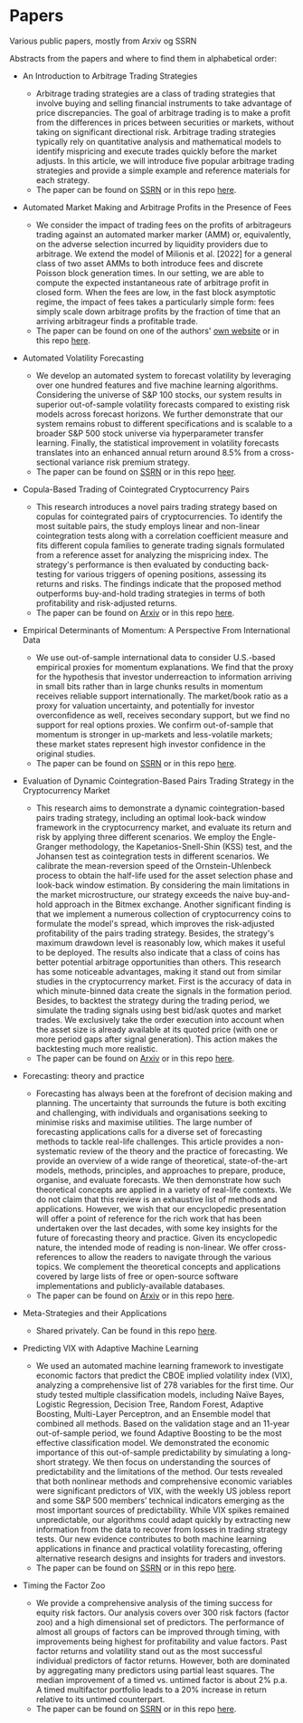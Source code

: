 # Papers
Various public papers, mostly from Arxiv og SSRN

Abstracts from the papers and where to find them in alphabetical order:

- An Introduction to Arbitrage Trading Strategies
  - Arbitrage trading strategies are a class of trading strategies that involve buying and selling financial instruments to take advantage of price discrepancies. The goal of arbitrage trading is to make a profit from the differences in prices between securities or markets, without taking on significant directional risk. Arbitrage trading strategies typically rely on quantitative analysis and mathematical models to identify mispricing and execute trades quickly before the market adjusts. In this article, we will introduce five popular arbitrage trading strategies and provide a simple example and reference materials for each strategy.
  - The paper can be found on [SSRN](https://papers.ssrn.com/sol3/papers.cfm?abstract_id=4420232) or  in this repo [here](AnIntroductionToArbitrageTradingStrategies.pdf).

- Automated Market Making and Arbitrage Profits in the Presence of Fees
  - We consider the impact of trading fees on the profits of arbitrageurs trading against an
automated marker marker (AMM) or, equivalently, on the adverse selection incurred by liquidity
providers due to arbitrage. We extend the model of Milionis et al. [2022] for a general class
of two asset AMMs to both introduce fees and discrete Poisson block generation times. In our
setting, we are able to compute the expected instantaneous rate of arbitrage profit in closed
form. When the fees are low, in the fast block asymptotic regime, the impact of fees takes a
particularly simple form: fees simply scale down arbitrage profits by the fraction of time that
an arriving arbitrageur finds a profitable trade.
  - The paper can be found on one of the authors' [own website](https://moallemi.com/ciamac/research-interests.php) or in this repo [here](AutomatedMarketMakingAndArbitrageProfitsInThePresenceOfFees.pdf).

- Automated Volatility Forecasting
  - We develop an automated system to forecast volatility by leveraging over one hundred features and five machine learning algorithms. Considering the universe of S&P 100 stocks, our system results in superior out-of-sample volatility forecasts compared to existing risk models across forecast horizons. We further demonstrate that our system remains robust to different specifications and is scalable to a broader S&P 500 stock universe via hyperparameter transfer learning. Finally, the statistical improvement in volatility forecasts translates into an enhanced annual return around 8.5% from a cross-sectional variance risk premium strategy.
  - The paper can be found on [SSRN](https://papers.ssrn.com/sol3/papers.cfm?abstract_id=3776915) or in this repo [heer](AutomatedVolatilityForecasting.pdf).

- Copula-Based Trading of Cointegrated Cryptocurrency Pairs
  - This research introduces a novel pairs trading strategy based on copulas for cointegrated pairs of cryptocurrencies. To identify the most suitable pairs, the study employs linear and non-linear cointegration tests along with a correlation coefficient measure and fits different copula families to generate trading signals formulated from a reference asset for analyzing the mispricing index. The strategy's performance is then evaluated by conducting back-testing for various triggers of opening positions, assessing its returns and risks. The findings indicate that the proposed method outperforms buy-and-hold trading strategies in terms of both profitability and risk-adjusted returns.
  - The paper can be found on [Arxiv](https://arxiv.org/abs/2305.06961) or in this repo [here](CopulaBasedTradingOfCointegratedCryptocurrencyPairs.pdf).

- Empirical Determinants of Momentum: A Perspective From International Data
  - We use out-of-sample international data to consider U.S.-based empirical proxies for momentum explanations. We find that the proxy for the hypothesis that investor underreaction to information arriving in small bits rather than in large chunks results in momentum receives reliable support internationally. The market/book ratio as a proxy for valuation uncertainty, and potentially for investor overconfidence as well, receives secondary support, but we find no support for real options proxies. We confirm out-of-sample that momentum is stronger in up-markets and less-volatile markets; these market states represent high investor confidence in the original studies.
  - The paper can be found on [SSRN](https://papers.ssrn.com/sol3/papers.cfm?abstract_id=4012902) or in this repo [here](EmpiricalDeterminantsOfMomentum.pdf).

- Evaluation of Dynamic Cointegration-Based Pairs Trading Strategy in the Cryptocurrency Market
  - This research aims to demonstrate a dynamic cointegration-based pairs trading strategy, including an optimal look-back window framework in the cryptocurrency market, and evaluate its return and risk by applying three different scenarios. We employ the Engle-Granger methodology, the Kapetanios-Snell-Shin (KSS) test, and the Johansen test as cointegration tests in different scenarios. We calibrate the mean-reversion speed of the Ornstein-Uhlenbeck process to obtain the half-life used for the asset selection phase and look-back window estimation. By considering the main limitations in the market microstructure, our strategy exceeds the naive buy-and-hold approach in the Bitmex exchange. Another significant finding is that we implement a numerous collection of cryptocurrency coins to formulate the model's spread, which improves the risk-adjusted profitability of the pairs trading strategy. Besides, the strategy's maximum drawdown level is reasonably low, which makes it useful to be deployed. The results also indicate that a class of coins has better potential arbitrage opportunities than others. This research has some noticeable advantages, making it stand out from similar studies in the cryptocurrency market. First is the accuracy of data in which minute-binned data create the signals in the formation period. Besides, to backtest the strategy during the trading period, we simulate the trading signals using best bid/ask quotes and market trades. We exclusively take the order execution into account when the asset size is already available at its quoted price (with one or more period gaps after signal generation). This action makes the backtesting much more realistic.
  - The paper can be found on [Arxiv](https://arxiv.org/abs/2109.10662) or in this repo [here](EvaluationOfDynamicCointegrationBasedPairsTradingStrategyInTheCryptocurrencyMarket.pdf).

- Forecasting: theory and practice
  - Forecasting has always been at the forefront of decision making and planning. The uncertainty that surrounds the future is both exciting and challenging, with individuals and organisations seeking to minimise risks and maximise utilities. The large number of forecasting applications calls for a diverse set of forecasting methods to tackle real-life challenges. This article provides a non-systematic review of the theory and the practice of forecasting. We provide an overview of a wide range of theoretical, state-of-the-art models, methods, principles, and approaches to prepare, produce, organise, and evaluate forecasts. We then demonstrate how such theoretical concepts are applied in a variety of real-life contexts.
We do not claim that this review is an exhaustive list of methods and applications. However, we wish that our encyclopedic presentation will offer a point of reference for the rich work that has been undertaken over the last decades, with some key insights for the future of forecasting theory and practice. Given its encyclopedic nature, the intended mode of reading is non-linear. We offer cross-references to allow the readers to navigate through the various topics. We complement the theoretical concepts and applications covered by large lists of free or open-source software implementations and publicly-available databases.
  - The paper can be found on [Arxiv](https://arxiv.org/abs/2012.03854) or in this repo [here](ForecastingTheoryAndPractice.pdf).

- Meta-Strategies and their Applications
  - Shared privately. Can be found in this repo [here](MetaStrategiesAndTheirApplications.pdf).

- Predicting VIX with Adaptive Machine Learning
  - We used an automated machine learning framework to investigate economic factors that predict the CBOE implied volatility index (VIX), analyzing a comprehensive list of 278 variables for the first time. Our study tested multiple classification models, including Naïve Bayes, Logistic Regression, Decision Tree, Random Forest, Adaptive Boosting, Multi-Layer Perceptron, and an Ensemble model that combined all methods. Based on the validation stage and an 11-year out-of-sample period, we found Adaptive Boosting to be the most effective classification model. We demonstrated the economic importance of this out-of-sample predictability by simulating a long-short strategy. We then focus on understanding the sources of predictability and the limitations of the method. Our tests revealed that both nonlinear methods and comprehensive economic variables were significant predictors of VIX, with the weekly US jobless report and some S&P 500 members’ technical indicators emerging as the most important sources of predictability. While VIX spikes remained unpredictable, our algorithms could adapt quickly by extracting new information from the data to recover from losses in trading strategy tests. Our new evidence contributes to both machine learning applications in finance and practical volatility forecasting, offering alternative research designs and insights for traders and investors.
  - The paper can be found on [SSRN](https://papers.ssrn.com/sol3/papers.cfm?abstract_id=4388132) or in this repo [here](PredictingVixWithAdaptiveML.pdf).

- Timing the Factor Zoo
  - We provide a comprehensive analysis of the timing success for equity risk factors. Our analysis covers over 300 risk factors (factor zoo) and a high dimensional set of predictors. The performance of almost all groups of factors can be improved through timing, with improvements being highest for profitability and value factors. Past factor returns and volatility stand out as the most successful individual predictors of factor returns. However, both are dominated by aggregating many predictors using partial least squares. The median improvement of a timed vs. untimed factor is about 2% p.a. A timed multifactor portfolio leads to a 20% increase in return relative to its untimed counterpart.
  - The paper can be found on [SSRN](https://papers.ssrn.com/sol3/papers.cfm?abstract_id=4376898) or in this repo [here](TimingTheFactorZoo.pdf).
